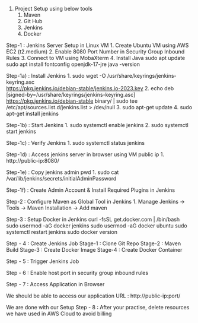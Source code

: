 1. Project Setup using below tools
      1. Maven
      2. Git Hub
      3. Jenkins
      4. Docker
         
Step-1 : Jenkins Server Setup in Linux VM
             1. Create Ubuntu VM using AWS EC2 (t2.medium)
             2. Enable 8080 Port Number in Security Group Inbound Rules
             3. Connect to VM using MobaXterm
             4. Install Java
                  sudo apt update
                  sudo apt install fontconfig openjdk-17-jre
                  java -version
                  
  Step-1a) : Install Jenkins
            1. sudo wget -O /usr/share/keyrings/jenkins-keyring.asc \
            https://pkg.jenkins.io/debian-stable/jenkins.io-2023.key
            2. echo deb [signed-by=/usr/share/keyrings/jenkins-keyring.asc] \
            https://pkg.jenkins.io/debian-stable binary/ | sudo tee \
            /etc/apt/sources.list.d/jenkins.list > /dev/null
            3. sudo apt-get update
            4. sudo apt-get install jenkins
          
  Step-1b) : Start Jenkins
            1. sudo systemctl enable jenkins
            2. sudo systemctl start jenkins
            
  Step-1c) : Verify Jenkins
            1. sudo systemctl status jenkins
         
  Step-1d) : Access jenkins server in browser using VM public ip
            1. http://public-ip:8080/

  Step-1e) : Copy jenkins admin pwd
            1. sudo cat /var/lib/jenkins/secrets/initialAdminPassword
            
  Step-1f) : Create Admin Account & Install Required Plugins in Jenkins

Step-2 : Configure Maven as Global Tool in Jenkins
            1. Manage Jenkins -> Tools -> Maven Installation -> Add maven
            
Step-3 : Setup Docker in Jenkins
              curl -fsSL get.docker.com | /bin/bash
              sudo usermod -aG docker jenkins
              sudo usermod -aG docker ubuntu
              sudo systemctl restart jenkins
              sudo docker version
              
Step - 4 : Create Jenkins Job
              Stage-1 : Clone Git Repo
              Stage-2 : Maven Build
              Stage-3 : Create Docker Image
              Stage-4 : Create Docker Container
              
Step - 5 : Trigger Jenkins Job

Step - 6 : Enable host port in security group inbound rules

Step - 7 : Access Application in Browser

We should be able to access our application
URL : http://public-ip:port/

We are done with our Setup
Step - 8 : After your practise, delete resources we have used in AWS Cloud to avoid billing
